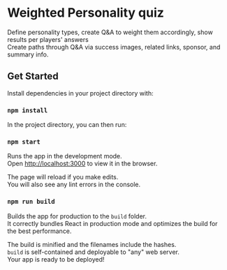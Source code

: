 
# Weighted Personality quiz 
Define personality types, create Q&A to weight them accordingly, show results per players' answers<br>
Create paths through Q&A via success images, related links, sponsor, and summary info.

## Get Started
Install dependencies in your project directory with:
### `npm install`

In the project directory, you can then run:

### `npm start`

Runs the app in the development mode.<br>
Open [http://localhost:3000](http://localhost:3000) to view it in the browser.

The page will reload if you make edits.<br>
You will also see any lint errors in the console.

### `npm run build`

Builds the app for production to the `build` folder.<br>
It correctly bundles React in production mode and optimizes the build for the best performance.

The build is minified and the filenames include the hashes.<br>
`build` is self-contained and deployable to "any" web server.<br>
Your app is ready to be deployed!
